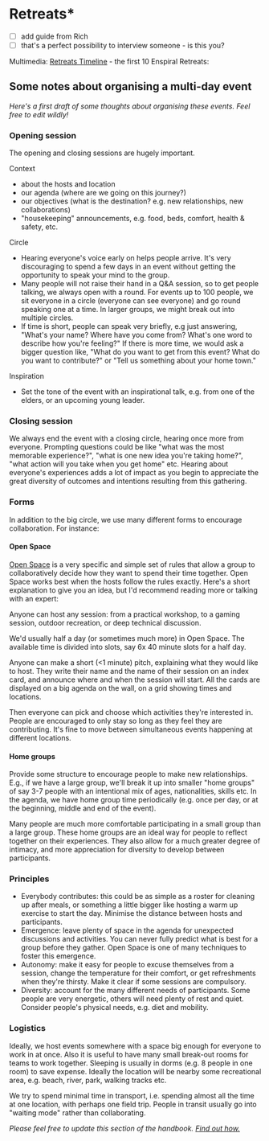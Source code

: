 # Retreats\*

- [ ] add guide from Rich
- [ ] that's a perfect possibility to interview someone - is this you?

Multimedia: [Retreats Timeline](https://docs.google.com/presentation/d/1UIO8q1G8-UNmQ2ckJD0JwTDiRVAeTdBL-GbMPdt_6qo/present#slide=id.p) - the first 10 Enspiral Retreats:

## Some notes about organising a multi-day event

_Here's a first draft of some thoughts about organising these events. Feel free to edit wildly!_

### Opening session

The opening and closing sessions are hugely important.

Context

* about the hosts and location
* our agenda \(where are we going on this journey?\)
* our objectives \(what is the destination? e.g. new relationships, new collaborations\)
* "housekeeping" announcements, e.g. food, beds, comfort, health & safety, etc.

Circle

* Hearing everyone's voice early on helps people arrive. It's very discouraging to spend a few days in an event without getting the opportunity to speak your mind to the group.
* Many people will not raise their hand in a Q&A session, so to get people talking, we always open with a round. For events up to 100 people, we sit everyone in a circle \(everyone can see everyone\) and go round speaking one at a time. In larger groups, we might break out into multiple circles.
* If time is short, people can speak very briefly, e.g just answering, "What's your name? Where have you come from? What's one word to describe how you're feeling?" If there is more time, we would ask a bigger question like, "What do you want to get from this event? What do you want to contribute?" or "Tell us something about your home town."

Inspiration

* Set the tone of the event with an inspirational talk, e.g. from one of the elders, or an upcoming young leader.

### Closing session

We always end the event with a closing circle, hearing once more from everyone. Prompting questions could be like "what was the most memorable experience?", "what is one new idea you're taking home?", "what action will you take when you get home" etc. Hearing about everyone's experiences adds a lot of impact as you begin to appreciate the great diversity of outcomes and intentions resulting from this gathering.

### Forms

In addition to the big circle, we use many different forms to encourage collaboration. For instance:

#### Open Space

[Open Space](https://en.wikipedia.org/wiki/Open_Space_Technology) is a very specific and simple set of rules that allow a group to collaboratively decide how they want to spend their time together. Open Space works best when the hosts follow the rules exactly. Here's a short explanation to give you an idea, but I'd recommend reading more or talking with an expert:

Anyone can host any session: from a practical workshop, to a gaming session, outdoor recreation, or deep technical discussion.

We'd usually half a day \(or sometimes much more\) in Open Space. The available time is divided into slots, say 6x 40 minute slots for a half day.

Anyone can make a short \(&lt;1 minute\) pitch, explaining what they would like to host. They write their name and the name of their session on an index card, and announce where and when the session will start. All the cards are displayed on a big agenda on the wall, on a grid showing times and locations.

Then everyone can pick and choose which activities they're interested in. People are encouraged to only stay so long as they feel they are contributing. It's fine to move between simultaneous events happening at different locations.

#### Home groups

Provide some structure to encourage people to make new relationships. E.g., if we have a large group, we'll break it up into smaller "home groups" of say 3-7 people with an intentional mix of ages, nationalities, skills etc. In the agenda, we have home group time periodically \(e.g. once per day, or at the beginning, middle and end of the event\).

Many people are much more comfortable participating in a small group than a large group. These home groups are an ideal way for people to reflect together on their experiences. They also allow for a much greater degree of intimacy, and more appreciation for diversity to develop between participants.

### Principles

* Everybody contributes: this could be as simple as a roster for cleaning up after meals, or something a little bigger like hosting a warm up exercise to start the day. Minimise the distance between hosts and participants.
* Emergence: leave plenty of space in the agenda for unexpected discussions and activities. You can never fully predict what is best for a group before they gather. Open Space is one of many techniques to foster this emergence.
* Autonomy: make it easy for people to excuse themselves from a session, change the temperature for their comfort, or get refreshments when they're thirsty. Make it clear if some sessions are compulsory.
* Diversity: account for the many different needs of participants. Some people are very energetic, others will need plenty of rest and quiet. Consider people's physical needs, e.g. diet and mobility.

### Logistics

Ideally, we host events somewhere with a space big enough for everyone to work in at once. Also it is useful to have many small break-out rooms for teams to work together. Sleeping is usually in dorms \(e.g. 8 people in one room\) to save expense. Ideally the location will be nearby some recreational area, e.g. beach, river, park, walking tracks etc.

We try to spend minimal time in transport, i.e. spending almost all the time at one location, with perhaps one field trip. People in transit usually go into "waiting mode" rather than collaborating.

_Please feel free to update this section of the handbook._ [_Find out how._](contributing.md)

